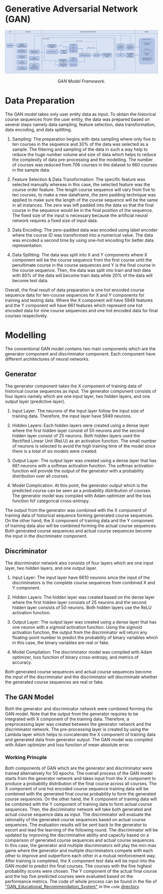 # Generative Adversarial Network (GAN)

<p align="middle">
<img src=https://github.com/dimashidayat99/Personalized_Learning_With_GAI/blob/main/model/GAN/framework/GAN_framework.png>
</p>
<p align="middle">
    <em>GAN Model Framework.</em>
</p>

# Data Preparation

The GAN model takes only user entity data as input. To obtain the historical course sequences from the user entity, the data was prepared based on several steps namely data
sampling, feature selection, data transformation, data encoding, and data splitting.

1. Sampling: The preparation begins with data sampling where only five to ten courses in the sequence and 30% of the data was selected as a sample. The filtering and sampling of the data in such a way help to reduce the huge number volume and size of data which helps to reduce the complexity of data pre-processing and the modelling. The number of courses was reduced from 706 courses in the dataset to 660 courses in the sample data.

2. Feature Selection & Data Transformation: The specific feature was selected manually whereas in this case, the selected feature was the course order feature. The length course sequence will vary from five to ten courses, to make a new dataframe, the zero padding technique was applied to make sure the length of the course sequence will be the same in all instances. The zero was left padded into the data so that the final course in the sequence would be in the final position of the sequence. The fixed size of the input is necessary because the artificial neural network requires a fixed size of input data. 

3. Data Encoding: The zero-padded data was encoded using label encoder where the course ID was transformed into a numerical value. The data was encoded a second time by using one-hot encoding for better data representation. 

4. Data Splitting: The data was split into X and Y components where X component will be the course sequence from the first course until the penultimate course in the course sequences and Y is the final course in the course sequence. Then, the data was split into train and test data with 80% of the data will become train data while 20% of the data will become test data.

Overall, the final result of data preparation is one hot encoded course sequence data for ten-course sequences for X and Y components for training and testing data. Where the X component will have 5949 features and the Y component will have 661 features which represent one hot encoded data for nine course sequences and one hot encoded data for final courses respectively.

# Modelling
The conventional GAN model contains two main components which are the generator component and discriminator component. Each component have different architectures of neural networks. 

## Generator
The generator component takes the X component of training data of historical course sequences as input. The generator component consists of four layers namely which are one input layer, two hidden layers, and one output layer (predictive layer).
  
1. Input Layer: The neurons of the input layer follow the input size of training data. Therefore, the input layer have 5949 neurons.
    
2. Hidden Layers: Each hidden layers were created using a dense layer where the first hidden layer consist of 50 neurons and the second hidden layer consist of 25 neurons. Both hidden layers used the Rectified Linear Unit (ReLU) as an activation function. The small number of neurons is selected to avoid the high training time of the model since there is a total of six models were created.
    
3. Output Layer: The output layer was created using a dense layer that has 661 neurons with a softmax activation function. The softmax activation function will provide the output of the generator with a probability distribution over all courses.
  
4. Model Complication: At this point, the generator output which is the predicted course can be seen as a probability distribution of courses. The generator model was compiled with Adam optimizer and the loss function fof categorical cross-entropy.

The output from the generator was combined with the X component of training data of historical sequence forming generated course sequences. On the other hand, the X component of training data and the Y component of training data also will be combined forming the actual course sequences. Both generated course sequences and actual course sequences become the input in the discriminator component.

## Discriminator

The discriminator network also consists of four layers which are one input layer, two hidden layers, and one output layer.
  
1. Input Layer: The input layer have 6610 neurons since the input of the discriminators is the complete course sequences from combined X and Y component.
  
2. Hidden Layers: The hidden layer was created based on the dense layer where the first hidden layer consists of 25 neurons and the second hidden layer consists of 50 neurons. Both hidden layers use the ReLU activation function. 
  
3. Output Layer: The output layer was created using a dense layer that has one neuron with a sigmoid activation function. Using the sigmoid activation function, the output from the discriminator will return any floating-point number to predict the probability of binary variables which in this case, the binary variables are real or fake.
  
4. Model Compilation: The discriminator model was compiled with Adam optimizer, loss function of binary cross-entropy, and metrics of accuracy.

Both generated course sequences and actual course sequences become the input of the discriminator and the discriminator will discriminate whether the generated course sequences are real or fake.

## The GAN Model

Both the generator and discriminator network were combined forming the GAN model. Note that the output from the generator requires to be integrated with X component of the training data. Therefore, a preprocessing layer was created between the generator network and the discriminator network. The pre-processing layer is created by using the Lambda layer which helps to concatenate the X component of training data and generated data from generator output. The GAN model was compiled with Adam optimizer and loss function of mean absolute error. 

### Working Princple

Both components of GAN which are the generator and discriminator were trained alternatively for 50 epochs. The overall process of the GAN model starts from the generator network and takes input from the X component to produce a probability distribution of the final course across all courses. The X component of one hot encoded course sequence training data will be combined with the generated final course probability to form the generated course sequences. On the other hand, the X component of training data will be combined with the Y component of training data to form actual course sequences. Then, the discriminator network will take both generated and actual course sequence data as input. The discriminator will evaluate the rationality of the generated course sequences based on actual course sequences. The evaluation results will be sent back to the generator to escort and lead the learning of the following round. The discriminator will be updated by improving the discriminative ability and capacity based on a comparison of generated course sequences and actual course sequences. In this case, the generator and multiple discriminators will play the min-max game where the generator and multiple discriminators compete with each other to improve and outperform each other in a mutual reinforcement way. After training is completed, the X component test data will be input into the GAN model to predict the final courses. The courses with the five highest probability scores were chosen. The Y component of the actual final course and the top five predicted courses were evaluated based on the performance metrics. The code of whole process can be found in the file of ["GAN_Educational_Recommendation_System"](https://github.com/dimashidayat99/Personalized_Learning_With_GAI/blob/main/model/GAN/code/GAN_Educational_Recommendation_System.ipynb) in the `code` [directory](https://github.com/dimashidayat99/Personalized_Learning_With_GAI/blob/main/model/GAN/code).



